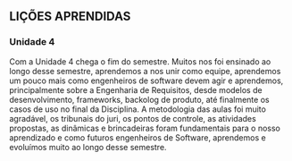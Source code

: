 ## LIÇÕES APRENDIDAS

### Unidade 4

Com a Unidade 4 chega o fim do semestre. Muitos nos foi ensinado ao longo desse semestre, aprendemos a nos unir como equipe, aprendemos um pouco mais como engenheiros de software devem agir e aprendemos, principalmente sobre a Engenharia de Requisitos, desde modelos de desenvolvimento, frameworks, backolog de produto, até finalmente os casos de uso no final da Disciplina. A metodologia das aulas foi muito agradável, os tribunais do juri, os pontos de controle, as atividades propostas, as dinâmicas e brincadeiras foram fundamentais para o nosso aprendizado e como futuros engenheiros de Software, aprendemos e evoluímos muito ao longo desse semestre.

<br>